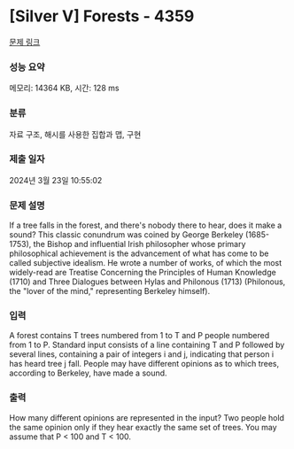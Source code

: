 # [Silver V] Forests - 4359 

[문제 링크](https://www.acmicpc.net/problem/4359) 

### 성능 요약

메모리: 14364 KB, 시간: 128 ms

### 분류

자료 구조, 해시를 사용한 집합과 맵, 구현

### 제출 일자

2024년 3월 23일 10:55:02

### 문제 설명

<p>If a tree falls in the forest, and there's nobody there to hear, does it make a sound? This classic conundrum was coined by George Berkeley (1685-1753), the Bishop and influential Irish philosopher whose primary philosophical achievement is the advancement of what has come to be called subjective idealism. He wrote a number of works, of which the most widely-read are Treatise Concerning the Principles of Human Knowledge (1710) and Three Dialogues between Hylas and Philonous (1713) (Philonous, the "lover of the mind," representing Berkeley himself).</p>

### 입력 

 <p>A forest contains T trees numbered from 1 to T and P people numbered from 1 to P. Standard input consists of a line containing T and P followed by several lines, containing a pair of integers i and j, indicating that person i has heard tree j fall. People may have different opinions as to which trees, according to Berkeley, have made a sound. </p>

### 출력 

 <p>How many different opinions are represented in the input? Two people hold the same opinion only if they hear exactly the same set of trees. You may assume that P < 100 and T < 100.</p>

